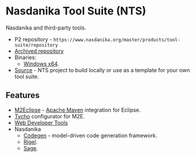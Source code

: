 # Nasdanika Tool Suite (NTS)

Nasdanika and third-party tools. 

* P2 repository - ``https://www.nasdanika.org/master/products/tool-suite/repository``
* [Archived repository](org.nasdanika.tools.repository-2019.10.01-SNAPSHOT.zip)
* Binaries:
    * [Windows x64](nasdanika-tool-suite-2019-10-01-win32-x86_64.zip).
* [Source](nasdanika-tool-suite-source.zip) - NTS project to build locally or use as a template for your own tool suite.


## Features

* [M2Eclipse](http://www.eclipse.org/m2e/) - [Apache Maven](http://maven.apache.org/) integration for Eclipse.
* [Tycho](https://www.eclipse.org/tycho/) configurator for M2E.
* [Web Developer Tools](https://marketplace.eclipse.org/content/eclipse-web-developer-tools-0) 
* Nasdanika
    * [Codegen](../codegen/index.html) - model-driven code generation framework.
    * [Rigel](../rigel/index.html).
    * [Sage](../sage/index.html).
 